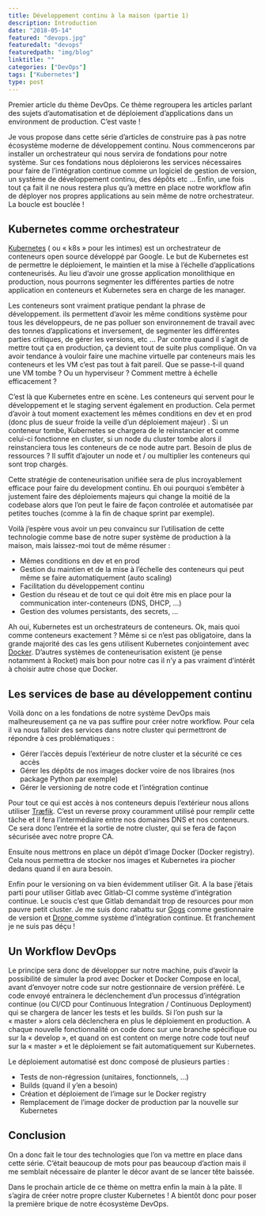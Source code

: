 ```yaml
---
title: Développement continu à la maison (partie 1)
description: Introduction
date: "2018-05-14"
featured: "devops.jpg"
featuredalt: "devops"
featuredpath: "img/blog"
linktitle: ""
categories: ["DevOps"]
tags: ["Kubernetes"]
type: post
---
```


Premier article du thème DevOps. Ce thème regroupera les articles parlant des sujets d’automatisation et de déploiement d’applications dans un environment de production. C’est vaste !

<!-- more -->

Je vous propose dans cette série d’articles de construire pas à pas notre écosystème moderne de développement continu.  Nous commencerons par installer un orchestrateur qui nous servira de fondations pour notre système. Sur ces fondations nous déploierons les services nécessaires pour faire de l’intégration continue comme un logiciel de gestion de version, un système de développement continu, des dépôts etc … Enfin, une fois tout ça fait il ne nous restera plus qu’à mettre en place notre workflow afin de déployer nos propres applications au sein même de notre orchestrateur. La boucle est bouclée !

## Kubernetes comme orchestrateur

[Kubernetes](https://fr.wikipedia.org/wiki/Kubernetes) ( ou « k8s » pour les intimes) est un orchestrateur de conteneurs open source développé par Google.
Le but de Kubernetes est de permettre le déploiement, le maintien et la mise à l’échelle d’applications conteneurisés. Au lieu d’avoir une grosse application monolithique en production, nous pourrons segmenter les différentes parties de notre application en conteneurs et Kubernetes sera en charge de les manager.

Les conteneurs sont vraiment pratique pendant la phrase de développement. ils permettent d’avoir les même conditions système pour tous les développeurs, de ne pas polluer son environnement de travail avec des tonnes d’applications et inversement, de segmenter les différentes parties critiques, de gérer les versions, etc …
Par contre quand il s’agit de mettre tout ça en production, ça devient tout de suite plus compliqué. On va avoir tendance à vouloir faire une machine virtuelle par conteneurs mais les conteneurs et les VM c’est pas tout à fait pareil.  Que se passe-t-il quand une VM tombe ? Ou un hyperviseur ? Comment mettre à échelle efficacement ?

C’est là que Kubernetes entre en scène.  Les conteneurs qui servent pour le développement et le staging servent également en production. Cela permet d’avoir à tout moment exactement les mêmes conditions en dev et en prod (donc plus de sueur froide la veille d’un déploiement majeur) . Si un conteneur tombe, Kubernetes se chargera de le reinstancier et comme celui-ci fonctionne en cluster, si un node du cluster tombe alors il reinstanciera tous les conteneurs de ce node autre part. Besoin de plus de ressources ? Il suffit d’ajouter un node et / ou multiplier les conteneurs qui sont trop chargés.

Cette stratégie de conteneurisation unifiée sera de plus incroyablement efficace pour faire du development continu. Eh oui pourquoi s’embêter à justement faire des déploiements majeurs qui change la moitié de la codebase alors que l’on peut le faire de façon controlée et automatisée par petites touches (comme à la fin de chaque sprint par exemple).

Voilà j’espère vous avoir un peu convaincu sur l’utilisation de cette technologie comme base de notre super système de production à la maison, mais laissez-moi tout de même résumer :

* Mêmes conditions en dev et en prod
* Gestion du maintien et de la mise à l’échelle des conteneurs qui peut même se faire automatiquement (auto scaling)
* Facilitation du développement continu
* Gestion du réseau et de tout ce qui doit être mis en place pour la communication inter-conteneurs (DNS, DHCP, …)
* Gestion des volumes persistants, des secrets, …

Ah oui, Kubernetes est un orchestrateurs de conteneurs. Ok, mais quoi comme conteneurs exactement ?
Même si ce n’est pas obligatoire, dans la grande majorité des cas les gens utilisent Kubernetes conjointement avec [Docker](https://www.docker.com/).  D’autres systèmes de conteneurisation existent (je pense notamment à Rocket) mais bon pour notre cas il n’y a pas vraiment d’intérêt à choisir autre chose que Docker.

## Les services de base au développement continu

Voilà donc on a les fondations de notre système DevOps mais malheureusement ça ne va pas suffire pour créer notre workflow. Pour cela il va nous falloir des services dans notre cluster qui permettront de répondre à ces problématiques :

* Gérer l’accès depuis l’extérieur de notre cluster et la sécurité ce ces accès
* Gérer les dépôts de nos images docker voire de nos libraires (nos package Python par exemple)
* Gérer le versioning de notre code et l’intégration continue

Pour tout ce qui est accès à nos conteneurs depuis l’extérieur nous allons utiliser [Træfik](https://traefik.io/). C’est un reverse proxy couramment utilisé pour remplir cette tâche et il fera l’intermédiaire entre nos domaines DNS et nos conteneurs. Ce sera donc l’entrée et la sortie de notre cluster, qui se fera de façon sécurisée avec notre propre CA.

Ensuite nous mettrons en place un dépôt d’image Docker (Docker registry). Cela nous permettra de stocker nos images et Kubernetes ira piocher dedans quand il en aura besoin.

Enfin pour le versioning on va bien évidemment utiliser Git. A la base j’étais parti pour utiliser Gitlab avec Gitlab-CI comme système d’intégration continue. Le soucis c’est que Gitlab demandait trop de resources pour mon pauvre petit cluster. Je me suis donc rabattu sur [Gogs](https://gogs.io/) comme gestionnaire de version et [Drone ](https://drone.io/) comme système d’intégration continue. Et franchement je ne suis pas déçu !

## Un Workflow DevOps

Le principe sera donc de développer sur notre machine, puis d’avoir la possibilité de simuler la prod avec Docker et Docker Compose en local, avant d’envoyer notre code sur notre gestionnaire de version préféré. Le code envoyé entrainera le déclenchement d’un processus d’intégration continue (ou CI/CD pour Continuous Integration / Continuous Deployment)  qui se chargera de lancer les tests et les builds.  Si l’on push sur la « master » alors cela déclenchera en plus le déploiement en production.
A chaque nouvelle fonctionnalité on code donc sur une branche spécifique ou sur la « develop », et quand on est content on merge notre code tout neuf sur la « master » et le déploiement se fait automatiquement sur Kubernetes.

Le déploiement automatisé est donc composé de plusieurs parties :

* Tests de non-régression (unitaires, fonctionnels, …)
* Builds (quand il y’en a besoin)
* Création et déploiement de l’image sur le Docker registry
* Remplacement de l’image docker de production par la nouvelle sur Kubernetes

## Conclusion

On a donc fait le tour des technologies que l’on va mettre en place dans cette série.  C’était beaucoup de mots pour pas beaucoup d’action mais il me semblait nécessaire de planter le décor avant de se lancer tête baissée.

Dans le prochain article de ce thème on mettra enfin la main à la pâte. Il s’agira de créer notre propre cluster Kubernetes !
A bientôt donc pour poser la première brique de notre écosystème DevOps.
